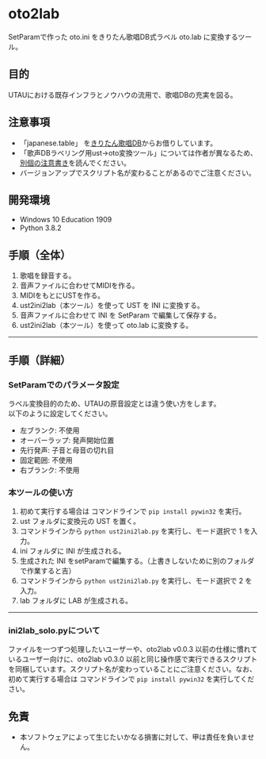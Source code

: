 # oto2lab

SetParamで作った oto.ini をきりたん歌唱DB式ラベル oto.lab に変換するツール。


## 目的

UTAUにおける既存インフラとノウハウの流用で、歌唱DBの充実を図る。

## 注意事項
- 「japanese.table」 を[きりたん歌唱DB](https://zunko.jp/kiridev/login.php)からお借りしています。
- 「歌声DBラベリング用ust→oto変換ツール」については作者が異なるため、[別個の注意書き](歌声DBラベリング用ust→oto変換ツールについて.txt)を読んでください。
- バージョンアップでスクリプト名が変わることがあるのでご注意ください。

## 開発環境

-   Windows 10 Education 1909
-   Python 3.8.2

## 手順（全体）

1.  歌唱を録音する。
2.  音声ファイルに合わせてMIDIを作る。
3.  MIDIをもとにUSTを作る。
4.  ust2ini2lab（本ツール）を使って UST を INI に変換する。
5.  音声ファイルに合わせて INI を SetParam で編集して保存する。
6.  ust2ini2lab（本ツール）を使って oto.lab に変換する。

* * *

## 手順（詳細）

### SetParamでのパラメータ設定

ラベル変換目的のため、UTAUの原音設定とは違う使い方をします。  
以下のように設定してください。

-   左ブランク: 不使用
-   オーバーラップ: 発声開始位置
-   先行発声: 子音と母音の切れ目
-   固定範囲: 不使用
-   右ブランク: 不使用

### 本ツールの使い方

1.  初めて実行する場合は コマンドラインで `pip install pywin32` を実行。
2.  ust フォルダに変換元の UST を置く。
3.  コマンドラインから `python ust2ini2lab.py` を実行し、モード選択で 1 を入力。
4.  ini フォルダに INI が生成される。
5.  生成された INI をsetParamで編集する。（上書きしないために別のフォルダで作業すると吉）
6.  コマンドラインから `python ust2ini2lab.py` を実行し、モード選択で 2 を入力。
7.  lab フォルダに LAB が生成される。

---
### ini2lab_solo.pyについて
ファイルを一つずつ処理したいユーザーや、oto2lab v0.0.3 以前の仕様に慣れているユーザー向けに、oto2lab v0.3.0 以前と同じ操作感で実行できるスクリプトを同梱しています。スクリプト名が変わっていることにご注意ください。なお、初めて実行する場合は コマンドラインで `pip install pywin32` を実行してください。


## 免責
- 本ソフトウェアによって生じたいかなる損害に対して、甲は責任を負いません。
